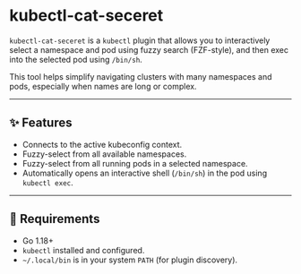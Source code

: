 # kubectl-cat-seceret

`kubectl-cat-seceret` is a `kubectl` plugin that allows you to interactively select a namespace and pod using fuzzy search (FZF-style), and then exec into the selected pod using `/bin/sh`.

This tool helps simplify navigating clusters with many namespaces and pods, especially when names are long or complex.

---

## ✨ Features

- Connects to the active kubeconfig context.
- Fuzzy-select from all available namespaces.
- Fuzzy-select from all running pods in a selected namespace.
- Automatically opens an interactive shell (`/bin/sh`) in the pod using `kubectl exec`.

---

## 🔧 Requirements

- Go 1.18+
- `kubectl` installed and configured.
- `~/.local/bin` is in your system `PATH` (for plugin discovery).
